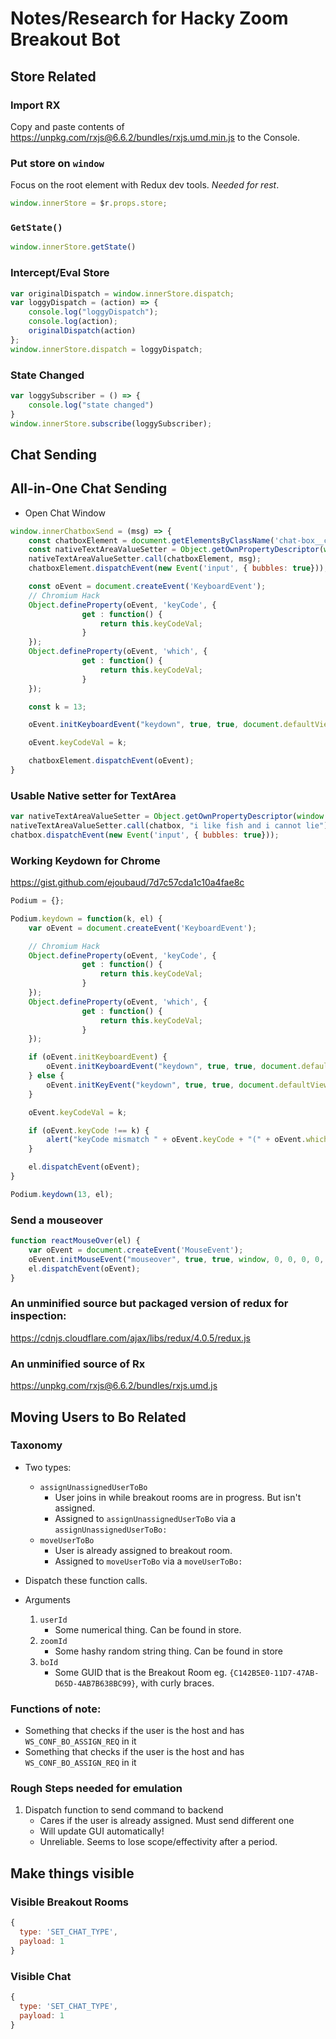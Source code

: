 # Notes/Research for Hacky Zoom Breakout Bot

## Store Related

### Import RX

Copy and paste contents of https://unpkg.com/rxjs@6.6.2/bundles/rxjs.umd.min.js to the Console.

### Put store on `window`

Focus on the root element with Redux dev tools. *Needed for rest*.


```javascript
window.innerStore = $r.props.store;

```

### `GetState()`

```javascript
window.innerStore.getState()
```

### Intercept/Eval Store

```javascript
var originalDispatch = window.innerStore.dispatch;
var loggyDispatch = (action) => {
    console.log("loggyDispatch");
    console.log(action);
    originalDispatch(action)
};
window.innerStore.dispatch = loggyDispatch;
```

### State Changed


```javascript
var loggySubscriber = () => {
    console.log("state changed")
}
window.innerStore.subscribe(loggySubscriber);
```

## Chat Sending

## All-in-One Chat Sending

* Open Chat Window

```javascript
window.innerChatboxSend = (msg) => {
    const chatboxElement = document.getElementsByClassName('chat-box__chat-textarea')[0];
    const nativeTextAreaValueSetter = Object.getOwnPropertyDescriptor(window.HTMLTextAreaElement.prototype, "value").set;
    nativeTextAreaValueSetter.call(chatboxElement, msg);
    chatboxElement.dispatchEvent(new Event('input', { bubbles: true}));

    const oEvent = document.createEvent('KeyboardEvent');
    // Chromium Hack
    Object.defineProperty(oEvent, 'keyCode', {
                get : function() {
                    return this.keyCodeVal;
                }
    });
    Object.defineProperty(oEvent, 'which', {
                get : function() {
                    return this.keyCodeVal;
                }
    });

    const k = 13;

    oEvent.initKeyboardEvent("keydown", true, true, document.defaultView, k, k, "", "", false, "");

    oEvent.keyCodeVal = k;

    chatboxElement.dispatchEvent(oEvent);
}
```

### Usable Native setter for TextArea

```javascript
var nativeTextAreaValueSetter = Object.getOwnPropertyDescriptor(window.HTMLTextAreaElement.prototype, "value").set;
nativeTextAreaValueSetter.call(chatbox, "i like fish and i cannot lie");
chatbox.dispatchEvent(new Event('input', { bubbles: true}));
```


### Working Keydown for Chrome

https://gist.github.com/ejoubaud/7d7c57cda1c10a4fae8c

```javascript
Podium = {};

Podium.keydown = function(k, el) {
    var oEvent = document.createEvent('KeyboardEvent');

    // Chromium Hack
    Object.defineProperty(oEvent, 'keyCode', {
                get : function() {
                    return this.keyCodeVal;
                }
    });
    Object.defineProperty(oEvent, 'which', {
                get : function() {
                    return this.keyCodeVal;
                }
    });

    if (oEvent.initKeyboardEvent) {
        oEvent.initKeyboardEvent("keydown", true, true, document.defaultView, k, k, "", "", false, "");
    } else {
        oEvent.initKeyEvent("keydown", true, true, document.defaultView, false, false, false, false, k, 0);
    }

    oEvent.keyCodeVal = k;

    if (oEvent.keyCode !== k) {
        alert("keyCode mismatch " + oEvent.keyCode + "(" + oEvent.which + ")");
    }

    el.dispatchEvent(oEvent);
}

Podium.keydown(13, el);
```

### Send a mouseover

```javascript
function reactMouseOver(el) {
    var oEvent = document.createEvent('MouseEvent');
    oEvent.initMouseEvent("mouseover", true, true, window, 0, 0, 0, 0, 0, false, false, false, false, 0, null);
    el.dispatchEvent(oEvent);
}
```

### An unminified source but packaged version of redux for inspection:

https://cdnjs.cloudflare.com/ajax/libs/redux/4.0.5/redux.js

### An unminified source of Rx

https://unpkg.com/rxjs@6.6.2/bundles/rxjs.umd.js

## Moving Users to Bo Related

### Taxonomy

* Two types:
    * `assignUnassignedUserToBo`
        * User joins in while breakout rooms are in progress. But isn't assigned.
        * Assigned to `assignUnassignedUserToBo` via a `assignUnassignedUserToBo:`
    * `moveUserToBo`
        * User is already assigned to breakout room.
        * Assigned to `moveUserToBo` via a `moveUserToBo:`

* Dispatch these function calls.
* Arguments
    1. `userId`
        * Some numerical thing. Can be found in store.
    2. `zoomId`
        * Some hashy random string thing. Can be found in store
    3. `boId`
        * Some GUID that is the Breakout Room eg. `{C142B5E0-11D7-47AB-D65D-4AB7B638BC99}`, with curly braces.

### Functions of note:

* Something that checks if the user is the host and has `WS_CONF_BO_ASSIGN_REQ` in it
* Something that checks if the user is the host and has `WS_CONF_BO_ASSIGN_REQ` in it

### Rough Steps needed for emulation

1. Dispatch function to send command to backend
    * Cares if the user is already assigned. Must send different one
    * Will update GUI automatically!
    * Unreliable. Seems to lose scope/effectivity after a period.

## Make things visible

### Visible Breakout Rooms

```javascript
{
  type: 'SET_CHAT_TYPE',
  payload: 1
}
```

### Visible Chat

```javascript
{
  type: 'SET_CHAT_TYPE',
  payload: 1
}
```


[nomeetingchatapi]: https://devforum.zoom.us/t/in-meeting-chats/26572